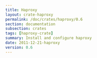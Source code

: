 ```yaml
---
title: Haproxy
layout: crate-haproxy
permalink: /doc/crates/haproxy/0.6
section: documentation
subsection: crates
tags: [haproxy-crate]
summary: Install and configure haproxy
date: 2011-12-21-haproxy
version: 0.6
---
```

